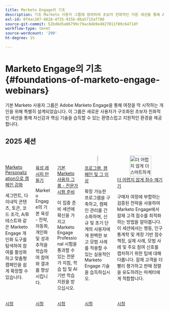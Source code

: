 ```yaml
---
title: Marketo Engage의 기초
description: 기초 Marketo 사용자 그룹에 참여하여 초보자 친화적인 지원 세션을 통해 Adobe Marketo Engage에 대한 자신감과 핵심 기술을 습득하십시오.
exl-id: 0f4ac207-0828-4f35-915b-8ba5715af780
source-git-commit: 52bd6d5a06799c79ac84b9e4827011f89c6471df
workflow-type: tm+mt
source-wordcount: '299'
ht-degree: 1%

---
```


# Marketo Engage의 기초 {#foundations-of-marketo-engage-webinars}

기본 Marketo 사용자 그룹은 Adobe Marketo Engage을 통해 여정을 막 시작하는 개인을 위해 특별히 설계되었습니다. 이 그룹은 새로운 사용자가 구조화된 초보자 친화적인 세션을 통해 자신감과 핵심 기술을 습득할 수 있는 환영스럽고 지원적인 환경을 제공합니다.

## 2025 세션

<!-- CARDS  ****

{cta = Watch}

* 2025/campaigns-with-marketo-personalization.md
* 2025/nurture-recipe.md
* 2025/professional-exam-preparation.md
* 2025/programs-campaigns.md
* 2025/scoring.md



-->
<!-- START CARDS HTML - DO NOT MODIFY BY HAND -->
<div class="columns">
    <div class="column is-half-tablet is-half-desktop is-one-third-widescreen" aria-label="Powering Campaigns with Marketo Personalization">
        <div class="card" style="height: 100%; display: flex; flex-direction: column; height: 100%;">
            <div class="card-image">
                <figure class="image x-is-16by9">
                    <a href="2025/campaigns-with-marketo-personalization.md" title="Marketo Personalization으로 캠페인 강화" target="_blank" rel="referrer">
                        <img class="is-bordered-r-small" src="https://video.tv.adobe.com/v/3464791/?format=jpeg&nocache=1761688732004" alt="Marketo Personalization으로 캠페인 강화"
                             style="width: 100%; aspect-ratio: 16 / 9; object-fit: cover; overflow: hidden; display: block; margin: auto;">
                    </a>
                </figure>
            </div>
            <div class="card-content is-padded-small" style="display: flex; flex-direction: column; flex-grow: 1; justify-content: space-between;">
                <div class="top-card-content">
                    <p class="headline is-size-6 has-text-weight-bold">
                        <a href="2025/campaigns-with-marketo-personalization.md" target="_blank" rel="referrer" title="Marketo Personalization으로 캠페인 강화">Marketo Personalization으로 캠페인 강화</a>
                    </p>
                    <p class="is-size-6">세그먼트, 다이내믹 콘텐츠, 토큰, 코드 조각, A/B 테스트와 같은 Marketo Engage 개인화 도구를 탐색하여 참여를 활성화하고 맞춤형 캠페인을 쉽게 확장할 수 있습니다.</p>
                </div>
                <a href="2025/campaigns-with-marketo-personalization.md" target="_blank" rel="referrer" class="spectrum-Button spectrum-Button--outline spectrum-Button--primary spectrum-Button--sizeM" style="align-self: flex-start; margin-top: 1rem;">
                    <span class="spectrum-Button-label has-no-wrap has-text-weight-bold">시청</span>
                </a>
            </div>
        </div>
    </div>
    <div class="column is-half-tablet is-half-desktop is-one-third-widescreen" aria-label="Create Your Nurture Recipe">
        <div class="card" style="height: 100%; display: flex; flex-direction: column; height: 100%;">
            <div class="card-image">
                <figure class="image x-is-16by9">
                    <a href="2025/nurture-recipe.md" title="육성 레시피 만들기" target="_blank" rel="referrer">
                        <img class="is-bordered-r-small" src="https://video.tv.adobe.com/v/3475224/?format=jpeg&nocache=1761688731994" alt="육성 레시피 만들기"
                             style="width: 100%; aspect-ratio: 16 / 9; object-fit: cover; overflow: hidden; display: block; margin: auto;">
                    </a>
                </figure>
            </div>
            <div class="card-content is-padded-small" style="display: flex; flex-direction: column; flex-grow: 1; justify-content: space-between;">
                <div class="top-card-content">
                    <p class="headline is-size-6 has-text-weight-bold">
                        <a href="2025/nurture-recipe.md" target="_blank" rel="referrer" title="육성 레시피 만들기">육성 레시피 만들기</a>
                    </p>
                    <p class="is-size-6">Marketo Engage의 기본 육성 - 전략, 자동화, 개인화 및 성과 추적을 학습하여 참여와 결과를 향상시킵니다.</p>
                </div>
                <a href="2025/nurture-recipe.md" target="_blank" rel="referrer" class="spectrum-Button spectrum-Button--outline spectrum-Button--primary spectrum-Button--sizeM" style="align-self: flex-start; margin-top: 1rem;">
                    <span class="spectrum-Button-label has-no-wrap has-text-weight-bold">시청</span>
                </a>
            </div>
        </div>
    </div>
    <div class="column is-half-tablet is-half-desktop is-one-third-widescreen" aria-label="Foundational Marketo User Group - Professional Exam Preparation">
        <div class="card" style="height: 100%; display: flex; flex-direction: column; height: 100%;">
            <div class="card-image">
                <figure class="image x-is-16by9">
                    <a href="2025/professional-exam-preparation.md" title="기본 Marketo 사용자 그룹 - 전문가 시험 준비" target="_blank" rel="referrer">
                        <img class="is-bordered-r-small" src="https://video.tv.adobe.com/v/3476232/?format=jpeg&nocache=1761688731972" alt="기본 Marketo 사용자 그룹 - 전문가 시험 준비"
                             style="width: 100%; aspect-ratio: 16 / 9; object-fit: cover; overflow: hidden; display: block; margin: auto;">
                    </a>
                </figure>
            </div>
            <div class="card-content is-padded-small" style="display: flex; flex-direction: column; flex-grow: 1; justify-content: space-between;">
                <div class="top-card-content">
                    <p class="headline is-size-6 has-text-weight-bold">
                        <a href="2025/professional-exam-preparation.md" target="_blank" rel="referrer" title="기본 Marketo 사용자 그룹 - 전문가 시험 준비">기본 Marketo 사용자 그룹 - 전문가 시험 준비</a>
                    </p>
                    <p class="is-size-6">이 집중 준비 세션에 확신을 가지고 Marketo Engage Professional 시험을 통과할 수 있는 전문가 지침, 학습 팁 및 AI 기반 학습 지원을 받으십시오.</p>
                </div>
                <a href="2025/professional-exam-preparation.md" target="_blank" rel="referrer" class="spectrum-Button spectrum-Button--outline spectrum-Button--primary spectrum-Button--sizeM" style="align-self: flex-start; margin-top: 1rem;">
                    <span class="spectrum-Button-label has-no-wrap has-text-weight-bold">시청</span>
                </a>
            </div>
        </div>
    </div>
    <div class="column is-half-tablet is-half-desktop is-one-third-widescreen" aria-label="Programs, Campaigns & Beyond">
        <div class="card" style="height: 100%; display: flex; flex-direction: column; height: 100%;">
            <div class="card-image">
                <figure class="image x-is-16by9">
                    <a href="2025/programs-campaigns.md" title="프로그램, 캠페인 및 그 이상" target="_blank" rel="referrer">
                        <img class="is-bordered-r-small" src="https://video.tv.adobe.com/v/3464499/?format=jpeg&nocache=1761688732014" alt="프로그램, 캠페인 및 그 이상"
                             style="width: 100%; aspect-ratio: 16 / 9; object-fit: cover; overflow: hidden; display: block; margin: auto;">
                    </a>
                </figure>
            </div>
            <div class="card-content is-padded-small" style="display: flex; flex-direction: column; flex-grow: 1; justify-content: space-between;">
                <div class="top-card-content">
                    <p class="headline is-size-6 has-text-weight-bold">
                        <a href="2025/programs-campaigns.md" target="_blank" rel="referrer" title="프로그램, 캠페인 및 그 이상">프로그램, 캠페인 및 그 이상</a>
                    </p>
                    <p class="is-size-6">확장 가능한 프로그램을 구축하고, 캠페인 관리를 간소화하며, 신규 및 초기 단계의 사용자에게 완벽한 보고 모범 사례를 적용할 수 있는 실용적인 Marketo Engage 기술을 습득하십시오.</p>
                </div>
                <a href="2025/programs-campaigns.md" target="_blank" rel="referrer" class="spectrum-Button spectrum-Button--outline spectrum-Button--primary spectrum-Button--sizeM" style="align-self: flex-start; margin-top: 1rem;">
                    <span class="spectrum-Button-label has-no-wrap has-text-weight-bold">시청</span>
                </a>
            </div>
        </div>
    </div>
    <div class="column is-half-tablet is-half-desktop is-one-third-widescreen" aria-label="Score Smarter, Not Harder">
        <div class="card" style="height: 100%; display: flex; flex-direction: column; height: 100%;">
            <div class="card-image">
                <figure class="image x-is-16by9">
                    <a href="2025/scoring.md" title="더 어렵지 않게 더 스마트하게 점수 매기기" target="_blank" rel="referrer">
                        <img class="is-bordered-r-small" src="https://video.tv.adobe.com/v/3474961/?format=jpeg&nocache=1761688731985" alt="더 어렵지 않게 더 스마트하게 점수 매기기"
                             style="width: 100%; aspect-ratio: 16 / 9; object-fit: cover; overflow: hidden; display: block; margin: auto;">
                    </a>
                </figure>
            </div>
            <div class="card-content is-padded-small" style="display: flex; flex-direction: column; flex-grow: 1; justify-content: space-between;">
                <div class="top-card-content">
                    <p class="headline is-size-6 has-text-weight-bold">
                        <a href="2025/scoring.md" target="_blank" rel="referrer" title="더 어렵지 않게 더 스마트하게 점수 매기기">더 어렵지 않게 점수 매기기</a>
                    </p>
                    <p class="is-size-6">구매자 여정에 부합하는 검증된 전략을 사용하여 Marketo Engage에서 잠재 고객 점수를 최적화하는 방법을 알아봅니다. 이 세션에서는 행동, 인구 통계학 및 계정 기반 점수 책정, 실제 사례, 모범 사례 및 주요 참여 신호를 캡처하기 위한 팁에 대해 다룹니다. 잠재 고객을 더 빨리 평가하고 판매 정렬을 유도하려는 마케터에게 적합합니다.</p>
                </div>
                <a href="2025/scoring.md" target="_blank" rel="referrer" class="spectrum-Button spectrum-Button--outline spectrum-Button--primary spectrum-Button--sizeM" style="align-self: flex-start; margin-top: 1rem;">
                    <span class="spectrum-Button-label has-no-wrap has-text-weight-bold">시청</span>
                </a>
            </div>
        </div>
    </div>
</div>
<!-- END CARDS HTML - DO NOT MODIFY BY HAND -->
